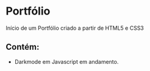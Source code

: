 # Portfólio
Início de um Portfólio criado a partir de HTML5 e CSS3

## Contém:
* Darkmode em Javascript em andamento.
